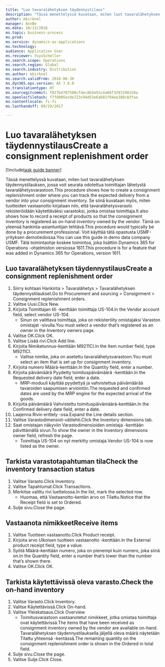 ```yaml
---
title: "Luo tavaralähetyksen täydennystilaus"
description: "Tässä menettelyssä kuvataan, miten luot tavaralähetyksen täydennystilauksen, jossa voit seurata odotettua toimittajan lähetystä tavaralähetysvarastoon."
author: mkirknel
manager: AnnBe
ms.date: 10/13/2016
ms.topic: business-process
ms.prod: 
ms.service: dynamics-ax-applications
ms.technology: 
audience: Application User
ms.reviewer: YuyuScheller
ms.search.scope: Operations
ms.search.region: Global
ms.search.industry: Distribution
ms.author: mkirknel
ms.search.validFrom: 2016-06-30
ms.dyn365.ops.version: AX 7.0.0
ms.translationtype: HT
ms.sourcegitcommit: f827b4787506cfdec8b9a91c4a68f3293190158a
ms.openlocfilehash: f7f8005ec9e723c94d53e6ab81f04ee388c83faa
ms.contentlocale: fi-fi
ms.lasthandoff: 09/29/2017

---
```

# <a name="create-a-consignment-replenishment-order"></a><span data-ttu-id="4878f-103">Luo tavaralähetyksen täydennystilaus</span><span class="sxs-lookup"><span data-stu-id="4878f-103">Create a consignment replenishment order</span></span>

[!include[task guide banner](../../includes/task-guide-banner.md)]

<span data-ttu-id="4878f-104">Tässä menettelyssä kuvataan, miten luot tavaralähetyksen täydennystilauksen, jossa voit seurata odotettua toimittajan lähetystä tavaralähetysvarastoon.</span><span class="sxs-lookup"><span data-stu-id="4878f-104">This procedure shows how to create a consignment replenishment order where you can track the expected delivery from a vendor into your consignment inventory.</span></span> <span data-ttu-id="4878f-105">Se siinä kuvataan myös, miten tuotteiden vastaanotto kirjataan niin, että tavaralähetysvarasto rekisteröidään käytettäväksi varastoksi, jonka omistaa toimittaja.</span><span class="sxs-lookup"><span data-stu-id="4878f-105">It also shows how to record a receipt of products so that the consignment inventory is registered as on-hand inventory owned by the vendor.</span></span> <span data-ttu-id="4878f-106">Tämä on yleensä hankinta-asiantuntijan tehtävä.</span><span class="sxs-lookup"><span data-stu-id="4878f-106">This procedure would typically be done by a procurement professional.</span></span> <span data-ttu-id="4878f-107">Voit käyttää tätä opastusta USMF-yrityksen demotiedoissa.</span><span class="sxs-lookup"><span data-stu-id="4878f-107">You can use this guide in demo data company USMF.</span></span> <span data-ttu-id="4878f-108">Tätä toimintaohje koskee toimintoa, joka lisättiin Dynamics 365 for Operations -ohjelmiston versiossa 1611.</span><span class="sxs-lookup"><span data-stu-id="4878f-108">This procedure is for a feature that was added in Dynamics 365 for Operations, version 1611.</span></span>




## <a name="create-a-consignment-replenishment-order"></a><span data-ttu-id="4878f-109">Luo tavaralähetyksen täydennystilaus</span><span class="sxs-lookup"><span data-stu-id="4878f-109">Create a consignment replenishment order</span></span>
1. <span data-ttu-id="4878f-110">Siirry kohtaan Hankinta > Tavaralähetys > Tavaralähetyksen täydennystilaukset.</span><span class="sxs-lookup"><span data-stu-id="4878f-110">Go to Procurement and sourcing > Consignment > Consignment replenishment orders.</span></span>
2. <span data-ttu-id="4878f-111">Valitse Uusi.</span><span class="sxs-lookup"><span data-stu-id="4878f-111">Click New.</span></span>
3. <span data-ttu-id="4878f-112">Kirjoita Toimittajan tili -kenttään toimittaja US-104.</span><span class="sxs-lookup"><span data-stu-id="4878f-112">In the Vendor account field, select vendor US-104.</span></span>
    * <span data-ttu-id="4878f-113">Sinun on valittava toimittaja, joka on rekisteröity omistajaksi Varaston omistajat -sivulla.</span><span class="sxs-lookup"><span data-stu-id="4878f-113">You must select a vendor that’s registered as an owner in the Inventory owners page.</span></span>  
4. <span data-ttu-id="4878f-114">Valitse OK.</span><span class="sxs-lookup"><span data-stu-id="4878f-114">Click OK.</span></span>
5. <span data-ttu-id="4878f-115">Valitse Lisää rivi.</span><span class="sxs-lookup"><span data-stu-id="4878f-115">Click Add line.</span></span>
6. <span data-ttu-id="4878f-116">Kirjoita Nimiketunnus-kenttään M9211CI.</span><span class="sxs-lookup"><span data-stu-id="4878f-116">In the Item number field, type M9211CI.</span></span>
    * <span data-ttu-id="4878f-117">Valitse nimike, joka on asetettu tavaralähetysvarastoon.</span><span class="sxs-lookup"><span data-stu-id="4878f-117">You must select an item that is set up for consignment inventory.</span></span>  
7. <span data-ttu-id="4878f-118">Kirjoita numero Määrä-kenttään.</span><span class="sxs-lookup"><span data-stu-id="4878f-118">In the Quantity field, enter a number.</span></span>
8. <span data-ttu-id="4878f-119">Kirjoita päivämäärä Pyydetty toimituspäivämäärä -kenttään.</span><span class="sxs-lookup"><span data-stu-id="4878f-119">In the Requested delivery date field, enter a date.</span></span>
    * <span data-ttu-id="4878f-120">MRP-moduuli käyttää pyydettyä ja vahvistettua päivämäärää tavaroiden saapumisen arviointiin.</span><span class="sxs-lookup"><span data-stu-id="4878f-120">The requested and confirmed dates are used by the MRP engine for the expected arrival of the goods.</span></span>  
9. <span data-ttu-id="4878f-121">Kirjoita päivämäärä Vahvistettu toimituspäivämäärä-kenttään.</span><span class="sxs-lookup"><span data-stu-id="4878f-121">In the Confirmed delivery date field, enter a date.</span></span>
10. <span data-ttu-id="4878f-122">Laajenna Rivin erittely -osa.</span><span class="sxs-lookup"><span data-stu-id="4878f-122">Expand the Line details section.</span></span>
11. <span data-ttu-id="4878f-123">Valitse Varastodimensiot-välilehti.</span><span class="sxs-lookup"><span data-stu-id="4878f-123">Click the Inventory dimensions tab.</span></span>
12. <span data-ttu-id="4878f-124">Saat omistajan näkyviin Varastodimensioiden omistaja -kenttään päivittämällä sivun.</span><span class="sxs-lookup"><span data-stu-id="4878f-124">To show the owner in the Inventory dimensions owner field, refresh the page.</span></span>
    * <span data-ttu-id="4878f-125">Toimittaja US-104 on nyt merkitty omistaja.</span><span class="sxs-lookup"><span data-stu-id="4878f-125">Vendor US-104 is now listed as the owner.</span></span>  

## <a name="check-the-inventory-transaction-status"></a><span data-ttu-id="4878f-126">Tarkista varastotapahtuman tila</span><span class="sxs-lookup"><span data-stu-id="4878f-126">Check the inventory transaction status</span></span>
1. <span data-ttu-id="4878f-127">Valitse Varasto.</span><span class="sxs-lookup"><span data-stu-id="4878f-127">Click Inventory.</span></span>
2. <span data-ttu-id="4878f-128">Valitse Tapahtumat.</span><span class="sxs-lookup"><span data-stu-id="4878f-128">Click Transactions.</span></span>
3. <span data-ttu-id="4878f-129">Merkitse valittu rivi luettelossa.</span><span class="sxs-lookup"><span data-stu-id="4878f-129">In the list, mark the selected row.</span></span>
    * <span data-ttu-id="4878f-130">Huomaa, että Vastaanotto-kentän arvo on Tilattu.</span><span class="sxs-lookup"><span data-stu-id="4878f-130">Notice that the Receipt field is set to Ordered.</span></span>  
4. <span data-ttu-id="4878f-131">Sulje sivu.</span><span class="sxs-lookup"><span data-stu-id="4878f-131">Close the page.</span></span>

## <a name="receive-items"></a><span data-ttu-id="4878f-132">Vastaanota nimikkeet</span><span class="sxs-lookup"><span data-stu-id="4878f-132">Receive items</span></span>
1. <span data-ttu-id="4878f-133">Valitse Tuotteen vastaanotto.</span><span class="sxs-lookup"><span data-stu-id="4878f-133">Click Product receipt.</span></span>
2. <span data-ttu-id="4878f-134">Kirjoita arvo Ulkoisen tuotteen vastaanotto -kenttään.</span><span class="sxs-lookup"><span data-stu-id="4878f-134">In the External product receipt field, type a value.</span></span>
3. <span data-ttu-id="4878f-135">Syötä Määrä-kenttään numero, joka on pienempi kuin numero, joka siinä on.</span><span class="sxs-lookup"><span data-stu-id="4878f-135">In the Quantity field, enter a number that’s lower than the number that’s shown there.</span></span>
4. <span data-ttu-id="4878f-136">Valitse OK.</span><span class="sxs-lookup"><span data-stu-id="4878f-136">Click OK.</span></span>

## <a name="check-the-on-hand-inventory"></a><span data-ttu-id="4878f-137">Tarkista käytettävissä oleva varasto.</span><span class="sxs-lookup"><span data-stu-id="4878f-137">Check the on-hand inventory</span></span>
1. <span data-ttu-id="4878f-138">Valitse Varasto.</span><span class="sxs-lookup"><span data-stu-id="4878f-138">Click Inventory.</span></span>
2. <span data-ttu-id="4878f-139">Valitse Käytettävissä.</span><span class="sxs-lookup"><span data-stu-id="4878f-139">Click On-hand.</span></span>
3. <span data-ttu-id="4878f-140">Valitse Yleiskatsaus.</span><span class="sxs-lookup"><span data-stu-id="4878f-140">Click Overview.</span></span>
    * <span data-ttu-id="4878f-141">Toimitusvarastoon vastaanotetut nimikkeet, jotka omistaa toimittaja ovat käytettävissä.</span><span class="sxs-lookup"><span data-stu-id="4878f-141">The items that have been received as consignment inventory owned by the vendor are available on-hand.</span></span> <span data-ttu-id="4878f-142">Tavaralähetyksen täydennystilauksella jäljellä oleva määrä näytetään Tilattu yhteensä -kentässä.</span><span class="sxs-lookup"><span data-stu-id="4878f-142">The remaining quantity on the consignment replenishment order is shown in the Ordered in total field.</span></span>  
4. <span data-ttu-id="4878f-143">Sulje sivu.</span><span class="sxs-lookup"><span data-stu-id="4878f-143">Close the page.</span></span>
5. <span data-ttu-id="4878f-144">Valitse Sulje.</span><span class="sxs-lookup"><span data-stu-id="4878f-144">Click Close.</span></span>

